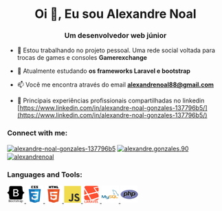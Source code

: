 <h1 align="center">Oi 👋, Eu sou Alexandre Noal</h1>
<h3 align="center">Um desenvolvedor web júnior</h3>

- 🔭 Estou trabalhando no projeto pessoal. Uma rede social voltada para trocas de games e consoles **Gamerexchange**

- 🌱 Atualmente estudando **os frameworks Laravel e bootstrap**

- 📫 Você me encontra através do email **alexandrenoal88@gmail.com**

- 📄 Principais experiências profissionais compartilhadas no linkedin [https://www.linkedin.com/in/alexandre-noal-gonzales-137796b5/](https://www.linkedin.com/in/alexandre-noal-gonzales-137796b5/)

<h3 align="left">Connect with me:</h3>
<p align="left">
<a href="https://linkedin.com/in/alexandre-noal-gonzales-137796b5" target="blank"><img align="center" src="https://raw.githubusercontent.com/rahuldkjain/github-profile-readme-generator/master/src/images/icons/Social/linked-in-alt.svg" alt="alexandre-noal-gonzales-137796b5" height="30" width="40" /></a>
<a href="https://fb.com/alexandre.gonzales.90" target="blank"><img align="center" src="https://raw.githubusercontent.com/rahuldkjain/github-profile-readme-generator/master/src/images/icons/Social/facebook.svg" alt="alexandre.gonzales.90" height="30" width="40" /></a>
<a href="https://instagram.com/alexandrenoal" target="blank"><img align="center" src="https://raw.githubusercontent.com/rahuldkjain/github-profile-readme-generator/master/src/images/icons/Social/instagram.svg" alt="alexandrenoal" height="30" width="40" /></a>
</p>

<h3 align="left">Languages and Tools:</h3>
<p align="left"> <a href="https://getbootstrap.com" target="_blank" rel="noreferrer"> <img src="https://raw.githubusercontent.com/devicons/devicon/master/icons/bootstrap/bootstrap-plain-wordmark.svg" alt="bootstrap" width="40" height="40"/> </a> <a href="https://www.w3schools.com/css/" target="_blank" rel="noreferrer"> <img src="https://raw.githubusercontent.com/devicons/devicon/master/icons/css3/css3-original-wordmark.svg" alt="css3" width="40" height="40"/> </a> <a href="https://www.w3.org/html/" target="_blank" rel="noreferrer"> <img src="https://raw.githubusercontent.com/devicons/devicon/master/icons/html5/html5-original-wordmark.svg" alt="html5" width="40" height="40"/> </a> <a href="https://developer.mozilla.org/en-US/docs/Web/JavaScript" target="_blank" rel="noreferrer"> <img src="https://raw.githubusercontent.com/devicons/devicon/master/icons/javascript/javascript-original.svg" alt="javascript" width="40" height="40"/> </a> <a href="https://laravel.com/" target="_blank" rel="noreferrer"> <img src="https://raw.githubusercontent.com/devicons/devicon/master/icons/laravel/laravel-plain-wordmark.svg" alt="laravel" width="40" height="40"/> </a> <a href="https://www.mysql.com/" target="_blank" rel="noreferrer"> <img src="https://raw.githubusercontent.com/devicons/devicon/master/icons/mysql/mysql-original-wordmark.svg" alt="mysql" width="40" height="40"/> </a> <a href="https://www.php.net" target="_blank" rel="noreferrer"> <img src="https://raw.githubusercontent.com/devicons/devicon/master/icons/php/php-original.svg" alt="php" width="40" height="40"/> </a> </p>
